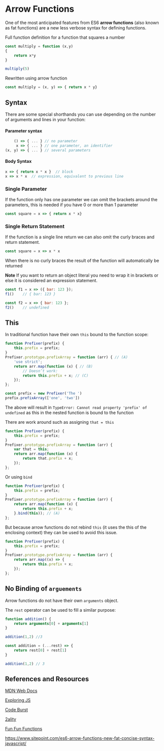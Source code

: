 # Arrow Functions

One of the most anticipated features from ES6 **arrow functions** (also known as fat functions) are a new less 
verbose syntax for defining functions.

Full function definition for a function that squares a number

```javascript 1.8
const multiply = function (x,y)
{
    return x*y
}

multiply(5)
```

Rewritten using arrow function
```javascript 1.8
const multiply = (x, y) => { return x * y}
```

## Syntax

There are some special shorthands you can use depending on the number of arguments and lines in your function:

#### Parameter syntax

```javascript 1.8
    () => { ... } // no parameter
     x => { ... } // one parameter, an identifier
(x, y) => { ... } // several parameters
```

#### Body Syntax
```javascript 1.8
x => { return x * x }  // block
x => x * x  // expression, equivalent to previous line
```


### Single Parameter

If the function only has one parameter we can omit the brackets around the parameters, this is needed if you have 0 or
 more than 1 parameter


```javascript 1.8
const square = x => { return x * x}
```

### Single Return Statement

If the function is a single line return we can also omit the curly braces and return statement.

```javascript 1.8
const square = x => x * x
```

When there is no curly braces the result of the function will automatically be returned

**Note** If you want to return an object literal you need to wrap it in brackets or else it is considered an expression statement.

```javascript 1.8
const f1 = x => ({ bar: 123 });
f1()    // { bar: 123 }
```

```javascript 1.8
const f2 = x => { bar: 123 };
f2()    // undefined
```



## This

In traditional function have their own `this` bound to the function scope:

```javascript 1.8
function Prefixer(prefix) {
    this.prefix = prefix;
}
Prefixer.prototype.prefixArray = function (arr) { // (A)
    'use strict';
    return arr.map(function (x) { // (B)
        // Doesn’t work:
        return this.prefix + x; // (C)
    });
};

const prefix = new Prefixer('The ')
prefix.prefixArray(['one', 'two'])
```

The above will result in `TypeError: Cannot read property 'prefix' of undefined` as this in the nested function is bound
to the function

There are work around such as assigning `that = this`

```javascript 1.8
function Prefixer(prefix) {
    this.prefix = prefix;
}
Prefixer.prototype.prefixArray = function (arr) {
    var that = this;
    return arr.map(function (x) {
        return that.prefix + x;
    });
};
```

Or using `bind`

```javascript 1.8
function Prefixer(prefix) {
    this.prefix = prefix;
}
Prefixer.prototype.prefixArray = function (arr) {
    return arr.map(function (x) {
        return this.prefix + x;
    }.bind(this)); // (A)
};
```

But because arrow functions do not rebind `this` (it uses the this of the enclosing context) they can be used to avoid this issue.

```javascript 1.8
function Prefixer(prefix) {
    this.prefix = prefix;
}
Prefixer.prototype.prefixArray = function (arr) {
    return arr.map((x) => {
        return this.prefix + x;
    });
};
```

## No Binding of `arguements`

Arrow functions do not have their own `arguments` object.

The `rest` operator can be used to fill a similar purpose:

```javascript 1.8
function addition() {
    return arguments[0] + arguments[1]
}

addition(1,2) //3
```

```javascript 1.8
const addition = (...rest) => {
    return rest[0] + rest[1]
}

addition(1,2) // 3
```

## References and Resources

[MDN Web Docs](https://developer.mozilla.org/en-US/docs/Web/JavaScript/Reference/Functions/Arrow_functions)

[Exploring JS](http://exploringjs.com/es6/ch_arrow-functions.html)

[Code Burst](https://codeburst.io/javascript-arrow-functions-for-beginners-926947fc0cdc)

[2ality](http://2ality.com/2012/04/arrow-functions.html)

[Fun Fun Functions](https://www.youtube.com/watch?v=6sQDTgOqh-I)

https://www.sitepoint.com/es6-arrow-functions-new-fat-concise-syntax-javascript/

